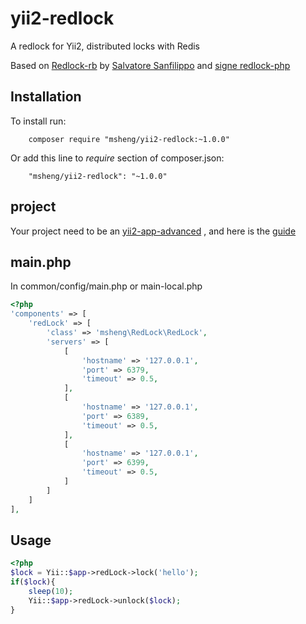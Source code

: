 
# yii2-redlock

A redlock for Yii2, distributed locks with Redis

Based on [Redlock-rb](https://github.com/antirez/redlock-rb) by [Salvatore Sanfilippo](https://github.com/antirez) and [signe redlock-php](https://github.com/signe/redlock-php)

## Installation

To install run:
```
    composer require "msheng/yii2-redlock:~1.0.0"
```
Or add this line to *require* section of composer.json:
```
    "msheng/yii2-redlock": "~1.0.0"
```


## project

Your project need to be an [yii2-app-advanced](https://github.com/yiisoft/yii2-app-advanced) , and here is the [guide](https://github.com/yiisoft/yii2-app-advanced/blob/master/docs/guide/start-installation.md)

## main.php

In common/config/main.php or main-local.php

```PHP
<?php
'components' => [
    'redLock' => [
        'class' => 'msheng\RedLock\RedLock',
        'servers' => [
            [
                'hostname' => '127.0.0.1',
                'port' => 6379,
                'timeout' => 0.5,
            ],
            [
                'hostname' => '127.0.0.1',
                'port' => 6389,
                'timeout' => 0.5,
            ],
            [
                'hostname' => '127.0.0.1',
                'port' => 6399,
                'timeout' => 0.5,
            ]
        ]
    ]
],
```

## Usage

```PHP
<?php
$lock = Yii::$app->redLock->lock('hello');
if($lock){
    sleep(10);
    Yii::$app->redLock->unlock($lock);
}
```

